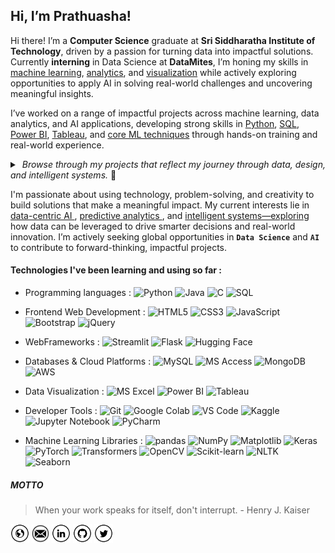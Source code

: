 ## Hi, I’m Prathuasha!

Hi there! I’m a **Computer Science** graduate at **Sri Siddharatha Institute of Technology**, driven by a passion for turning data into impactful solutions. Currently **interning** in Data Science at **DataMites**, I’m honing my skills in <ins>machine learning</ins>, <ins>analytics</ins>, and <ins>visualization</ins> while actively exploring opportunities to apply AI in solving real-world challenges and uncovering meaningful insights.

I’ve worked on a range of impactful projects across machine learning, data analytics, and AI applications, developing strong skills in <ins>Python</ins>, <ins>SQL</ins>, <ins>Power BI</ins>, <ins>Tableau</ins>, and <ins>core ML techniques</ins> through hands-on training and real-world experience.
<details>
  <summary><i> &nbsp;Browse through my projects that reflect my journey through data, design, and intelligent systems. </i>👀 </summary>

  <br />
  <p>
     <a href="https://github.com/PrathuashaKB/ASR-Using-Deep-Learning">
      <img align="center" src="https://github-readme-stats-git-masterrstaa-rickstaa.vercel.app/api/pin/?username=PrathuashaKB&repo=ASR-Using-Deep-Learning&theme=radical"/>
    </a>
    <a href="https://github.com/PrathuashaKB/Detection-Of-ASD">
      <img align="center" src="https://github-readme-stats-git-masterrstaa-rickstaa.vercel.app/api/pin/?username=PrathuashaKB&repo=Detection-Of-ASD&theme=radical"/>
    </a>
    <a href="https://github.com/PrathuashaKB/MALDEFENDER-A-Malware-Detection-System">
      <img align="center" src="https://github-readme-stats-git-masterrstaa-rickstaa.vercel.app/api/pin/?username=PrathuashaKB&repo=MALDEFENDER-A-Malware-Detection-System&theme=radical"/>
    </a>
  </p>
</details>

I'm passionate about using technology, problem-solving, and creativity to build solutions that make a meaningful impact. My current interests lie in <ins>data-centric AI </ins>,  <ins>predictive analytics </ins>, and  <ins>intelligent systems—exploring </ins> how data can be leveraged to drive smarter decisions and real-world innovation. I’m actively seeking global opportunities in **`Data Science`** and **`AI`** to contribute to forward-thinking, impactful projects.

#### Technologies I've been learning and using so far :
 - Programming languages :
![Python](https://img.shields.io/badge/-Python-000000?style=flat-square&logo=python&logoColor=F7BD2F)
![Java](https://img.shields.io/badge/-Java-000000?style=flat-square&logo=openjdk&logoColor=007396)
![C](https://img.shields.io/badge/-C-000000?style=flat-square&logo=c&logoColor=A8B9CC)
![SQL](https://img.shields.io/badge/-SQL-000000?style=flat-square&logo=mysql&logoColor=4479A1)

 - Frontend Web Development :
![HTML5](https://img.shields.io/badge/-HTML5-000000?style=flat-square&logo=html5&logoColor=E34F26)
![CSS3](https://img.shields.io/badge/-CSS3-000000?style=flat-square&logo=css3&logoColor=1572B6)
![JavaScript](https://img.shields.io/badge/-JavaScript-000000?style=flat-square&logo=javascript&logoColor=F7DF1E)
![Bootstrap](https://img.shields.io/badge/-Bootstrap-000000?style=flat-square&logo=bootstrap&logoColor=7952B3)
![jQuery](https://img.shields.io/badge/-jQuery-000000?style=flat-square&logo=jquery&logoColor=0769AD)

 - WebFrameworks :
![Streamlit](https://img.shields.io/badge/-Streamlit-000000?style=flat-square&logo=streamlit&logoColor=FF4B4B)
![Flask](https://img.shields.io/badge/-Flask-000000?style=flat-square&logo=flask&logoColor=ffffff)
![Hugging Face](https://img.shields.io/badge/-HuggingFace-000000?style=flat-square&logo=huggingface&logoColor=FFD21F)

 - Databases & Cloud Platforms :
![MySQL](https://img.shields.io/badge/-MySQL-000000?style=flat-square&logo=mysql&logoColor=4479A1)
![MS Access](https://img.shields.io/badge/-MS%20Access-000000?style=flat-square&logo=microsoft-access&logoColor=A4373A)
![MongoDB](https://img.shields.io/badge/-MongoDB-000000?style=flat-square&logo=mongodb&logoColor=47A248)
![AWS](https://img.shields.io/badge/AWS-Cloud-000000?style=flat-square&logo=amazonaws&logoColor=FF9900)

 -  Data Visualization : 
![MS Excel](https://img.shields.io/badge/-MS%20Excel-000000?style=flat-square&logo=microsoft-excel&logoColor=217346)
![Power BI](https://img.shields.io/badge/-Power%20BI-000000?style=flat-square&logo=power-bi&logoColor=F2C811)
![Tableau](https://img.shields.io/badge/-Tableau-000000?style=flat-square&logo=tableau&logoColor=E97627)

 - Developer Tools :
![Git](https://img.shields.io/badge/-Git-000000?style=flat-square&logo=git&logoColor=F05032)
![Google Colab](https://img.shields.io/badge/-Google%20Colab-000000?style=flat-square&logo=googlecolab&logoColor=F9AB00)
![VS Code](https://img.shields.io/badge/-VS%20Code-000000?style=flat-square&logo=visualstudiocode&logoColor=007ACC)
![Kaggle](https://img.shields.io/badge/-Kaggle-000000?style=flat-square&logo=kaggle&logoColor=20BEFF)
![Jupyter Notebook](https://img.shields.io/badge/-Jupyter-000000?style=flat-square&logo=jupyter&logoColor=F37626)
![PyCharm](https://img.shields.io/badge/-PyCharm-000000?style=flat-square&logo=pycharm&logoColor=31A8FF)

 - Machine Learning Libraries :
![pandas](https://img.shields.io/badge/-pandas-000000?style=flat-square&logo=pandas&logoColor=white)
![NumPy](https://img.shields.io/badge/-NumPy-000000?style=flat-square&logo=numpy&logoColor=white)
![Matplotlib](https://img.shields.io/badge/-Matplotlib-000000?style=flat-square&logo=matplotlib&logoColor=white)
![Keras](https://img.shields.io/badge/-Keras-000000?style=flat-square&logo=keras&logoColor=D00000)
![PyTorch](https://img.shields.io/badge/-PyTorch-000000?style=flat-square&logo=pytorch&logoColor=EE4C2C)
![Transformers](https://img.shields.io/badge/-Transformers-000000?style=flat-square&logo=huggingface&logoColor=FFD21F)
![OpenCV](https://img.shields.io/badge/-OpenCV-000000?style=flat-square&logo=opencv&logoColor=white)
![Scikit-learn](https://img.shields.io/badge/-Scikit--learn-000000?style=flat-square&logo=scikitlearn&logoColor=F7931E)
![NLTK](https://img.shields.io/badge/-NLTK-000000?style=flat-square&logo=python&logoColor=white)
![Seaborn](https://img.shields.io/badge/-Seaborn-000000?style=flat-square&logo=python&logoColor=white)

##### MOTTO

> When your work speaks for itself, don't interrupt. - Henry J. Kaiser

<a href="https://prathuashakb.github.io/" target="_blank"><img src="https://github.com/PrathuashaKB/PrathuashaKB/blob/main/icons/www.png" alt="Portfolio" width="30"></a>
<a href="mailto:prathuasharao2017@gmail.com" title="prathuasharao2017@gmail.com"><img src="https://raw.githubusercontent.com/PrathuashaKB/PrathuashaKB/main/icons/mail.png" alt="Mail" width="28" /></a>
<a href="https://www.linkedin.com/in/prathuasha-k-b-2k2/" target="_blank"><img src="https://github.com/PrathuashaKB/PrathuashaKB/blob/main/icons/in.png" alt="LinkedIn" width="30"></a>
<a href="https://github.com/PrathuashaKB" target="_blank"><img src="https://github.com/PrathuashaKB/PrathuashaKB/blob/main/icons/git.png" alt="GitHub" width="30"></a>
<a href="https://x.com/PrathuashaKB" target="_blank"><img src="https://github.com/PrathuashaKB/PrathuashaKB/blob/main/icons/tw.png" alt="Twitter" width="30"></a>



